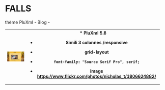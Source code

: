 # FALLS
thème PluXml - Blog -

<table>
<tr>
<th>
<img src="https://github.com/gcyrillus/FALLS/blob/main/preview.png">
</th>
<th>
* PluXml 5.8
  
* Simili 3 colonnes /responsive
      
* grid-layout
      
* `font-family: "Source Serif Pro", serif;`
      
* image https://www.flickr.com/photos/nicholas_t/1806624882/ 
</th>
</tr>
</table>
